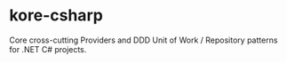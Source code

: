 # kore-csharp
Core cross-cutting Providers and DDD Unit of Work / Repository patterns for .NET C# projects.
